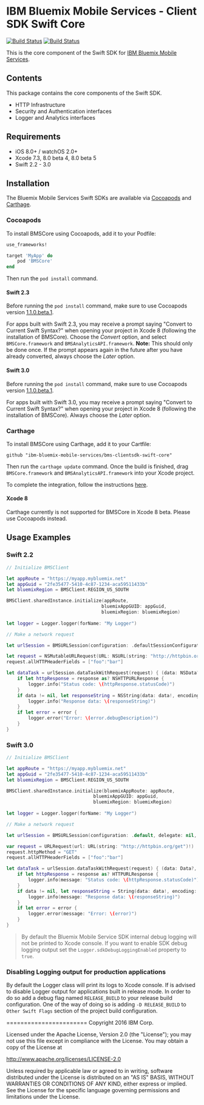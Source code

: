 IBM Bluemix Mobile Services - Client SDK Swift Core
===================================================

[![Build Status](https://travis-ci.org/ibm-bluemix-mobile-services/bms-clientsdk-swift-core.svg?branch=master)](https://travis-ci.org/ibm-bluemix-mobile-services/bms-clientsdk-swift-core)
[![Build Status](https://travis-ci.org/ibm-bluemix-mobile-services/bms-clientsdk-swift-core.svg?branch=development)](https://travis-ci.org/ibm-bluemix-mobile-services/bms-clientsdk-swift-core)

This is the core component of the Swift SDK for [IBM Bluemix Mobile Services](https://console.ng.bluemix.net/docs/mobile/index.html).

## Contents
This package contains the core components of the Swift SDK.

* HTTP Infrastructure
* Security and Authentication interfaces
* Logger and Analytics interfaces

## Requirements
* iOS 8.0+ / watchOS 2.0+
* Xcode 7.3, 8.0 beta 4, 8.0 beta 5
* Swift 2.2 - 3.0

## Installation
The Bluemix Mobile Services Swift SDKs are available via [Cocoapods](http://cocoapods.org/) and [Carthage](https://github.com/Carthage/Carthage).

### Cocoapods
To install BMSCore using Cocoapods, add it to your Podfile:

```ruby
use_frameworks!

target 'MyApp' do
    pod 'BMSCore'
end
```

Then run the `pod install` command.

#### Swift 2.3

Before running the `pod install` command, make sure to use Cocoapods version [1.1.0.beta.1](https://github.com/CocoaPods/CocoaPods/releases/tag/1.1.0.beta.1).

For apps built with Swift 2.3, you may receive a prompt saying "Convert to Current Swift Syntax?" when opening your project in Xcode 8 (following the installation of BMSCore). Choose the *Convert* option, and select `BMSCore.framework` and `BMSAnalyticsAPI.framework`.
**Note:** This should only be done once. If the prompt appears again in the future after you have already converted, always choose the *Later* option.

#### Swift 3.0

Before running the `pod install` command, make sure to use Cocoapods version [1.1.0.beta.1](https://github.com/CocoaPods/CocoaPods/releases/tag/1.1.0.beta.1).

For apps built with Swift 3.0, you may receive a prompt saying "Convert to Current Swift Syntax?" when opening your project in Xcode 8 (following the installation of BMSCore). Always choose the *Later* option. 


### Carthage
To install BMSCore using Carthage, add it to your Cartfile: 

```ogdl
github "ibm-bluemix-mobile-services/bms-clientsdk-swift-core"
```

Then run the `carthage update` command. Once the build is finished, drag `BMSCore.framework` and `BMSAnalyticsAPI.framework` into your Xcode project. 

To complete the integration, follow the instructions [here](https://github.com/Carthage/Carthage#getting-started).

#### Xcode 8

Carthage currently is not supported for BMSCore in Xcode 8 beta. Please use Cocoapods instead.



## Usage Examples

### Swift 2.2

```Swift
// Initialize BMSClient

let appRoute = "https://myapp.mybluemix.net"
let appGuid = "2fe35477-5410-4c87-1234-aca59511433b"
let bluemixRegion = BMSClient.REGION_US_SOUTH

BMSClient.sharedInstance.initialize(appRoute,
	                               bluemixAppGUID: appGuid,
	                               bluemixRegion: bluemixRegion)
	                               
let logger = Logger.logger(forName: "My Logger")

// Make a network request

let urlSession = BMSURLSession(configuration: .defaultSessionConfiguration(), delegate: nil, delegateQueue: nil)

let request = NSMutableURLRequest(URL: NSURL(string: "http://httpbin.org/get")!)
request.allHTTPHeaderFields = ["foo":"bar"]

let dataTask = urlSession.dataTaskWithRequest(request) { (data: NSData?, response: NSURLResponse?, error: NSError?) in
    if let httpResponse = response as? NSHTTPURLResponse {
        logger.info("Status code: \(httpResponse.statusCode)")
    }
    if data != nil, let responseString = NSString(data: data!, encoding: NSUTF8StringEncoding) {
        logger.info("Response data: \(responseString)")
    }
    if let error = error {
        logger.error("Error: \(error.debugDescription)")
    }
}
```


### Swift 3.0

```Swift
// Initialize BMSClient

let appRoute = "https://myapp.mybluemix.net"
let appGuid = "2fe35477-5410-4c87-1234-aca59511433b"
let bluemixRegion = BMSClient.REGION_US_SOUTH

BMSClient.sharedInstance.initialize(bluemixAppRoute: appRoute,
	                            bluemixAppGUID: appGuid,
	                            bluemixRegion: bluemixRegion)
	                            
let logger = Logger.logger(forName: "My Logger")

// Make a network request

let urlSession = BMSURLSession(configuration: .default, delegate: nil, delegateQueue: nil)

var request = URLRequest(url: URL(string: "http://httpbin.org/get")!)
request.httpMethod = "GET"
request.allHTTPHeaderFields = ["foo":"bar"]

let dataTask = urlSession.dataTaskWithRequest(request) { (data: Data?, response: URLResponse?, error: Error?) in
    if let httpResponse = response as? HTTPURLResponse {
        logger.info(message: "Status code: \(httpResponse.statusCode)")
    }
    if data != nil, let responseString = String(data: data!, encoding: .utf8) {
        logger.info(message: "Response data: \(responseString)")
    }
    if let error = error {
        logger.error(message: "Error: \(error)")
    }
}
```



> By default the Bluemix Mobile Service SDK internal debug logging will not be printed to Xcode console. If you want to enable SDK debug logging output set the `Logger.sdkDebugLoggingEnabled` property to `true`.

### Disabling Logging output for production applications

By default the Logger class will print its logs to Xcode console. If is advised to disable Logger output for applications built in release mode. In order to do so add a debug flag named `RELEASE_BUILD` to your release build configuration. One of the way of doing so is adding `-D RELEASE_BUILD` to `Other Swift Flags` section of the project build configuration.


=======================
Copyright 2016 IBM Corp.

Licensed under the Apache License, Version 2.0 (the "License");
you may not use this file except in compliance with the License.
You may obtain a copy of the License at

http://www.apache.org/licenses/LICENSE-2.0

Unless required by applicable law or agreed to in writing, software
distributed under the License is distributed on an "AS IS" BASIS,
WITHOUT WARRANTIES OR CONDITIONS OF ANY KIND, either express or implied.
See the License for the specific language governing permissions and
limitations under the License.
